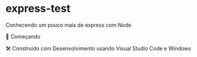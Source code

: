 # express-test
Conhecendo um pouco mais de express com Node

🚀 Começando

🛠️ Construído com
Desenvolvimento usando Visual Studio Code e Windows